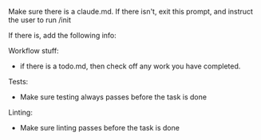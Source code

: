 Make sure there is a claude.md. If there isn't, exit this prompt, and instruct the user to run /init

If there is, add the following info:

Workflow stuff:

- if there is a todo.md, then check off any work you have completed.

Tests:

- Make sure testing always passes before the task is done

Linting:

- Make sure linting passes before the task is done
